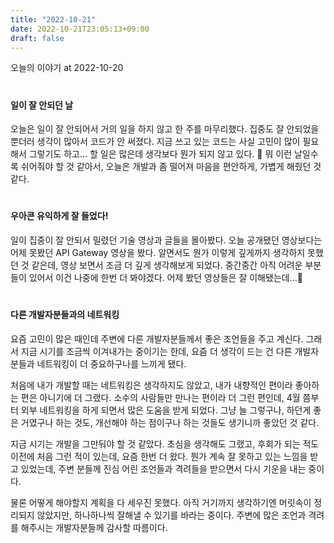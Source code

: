 ```yaml
---
title: "2022-10-21"
date: 2022-10-21T23:05:13+09:00
draft: false
---
```


오늘의 이야기 at 2022-10-20
<!--more--> 

#
#### 일이 잘 안되던 날
오늘은 일이 잘 안되어서 거의 일을 하지 않고 한 주를 마무리했다. 
집중도 잘 안되었을 뿐더러 생각이 많아서 코드가 안 써졌다.
지금 쓰고 있는 코드는 사실 고민이 많이 필요해서 그렇기도 하고...
할 일은 많은데 생각보다 뭔가 되지 않고 있다. 🥲
뭐 이런 날일수록 쉬어줘야 할 것 같아서, 오늘은 개발과 좀 떨어져 마음을 편안하게, 가볍게 해줬던 것 같다.


#
#### 우아콘 유익하게 잘 들었다!
일이 집중이 잘 안되서 밀렸던 기술 영상과 글들을 몰아봤다. 
오늘 공개됐던 영상보다는 어제 못봤던 API Gateway 영상을 봤다.
알면서도 뭔가 이렇게 깊게까지 생각하지 못했던 것 같은데, 영상 보면서 조금 더 깊게 생각해보게 되었다.
중간중간 아직 어려운 부분들이 있어서 이건 나중에 한번 더 봐야겠다.
어제 봤던 영상들은 잘 이해됐는데...🥲


#
#### 다른 개발자분들과의 네트워킹
요즘 고민이 많은 때인데 주변에 다른 개발자분들께서 좋은 조언들을 주고 계신다.
그래서 지금 시기를 조금씩 이겨내가는 중이기는 한데, 요즘 더 생각이 드는 건 다른 개발자분들과 네트워킹이 더 중요하구나를 느끼게 됐다.   

처음에 내가 개발할 때는 네트워킹은 생각하지도 않았고, 내가 내향적인 편이라 좋아하는 편은 아니기에 더 그랬다.
소수의 사람들만 만나는 편이라 더 그런 편인데, 4월 쯤부터 외부 네트워킹을 하게 되면서 많은 도움을 받게 되었다.
그냥 늘 그렇구나, 하던게 좋은 거였구나 하는 것도, 개선해야 하는 점이구나 하는 것들도 생기니까 좋았던 것 같다.   

지금 시기는 개발을 그만둬야 할 것 같았다. 
초심을 생각해도 그랬고, 후회가 되는 적도 이전에 처음 그런 적이 있는데, 요즘 한번 더 왔다.
뭔가 계속 잘 못하고 있는 느낌을 받고 있었는데, 주변 분들께 진심 어린 조언들과 격려들을 받으면서 다시 기운을 내는 중이다.   

물론 어떻게 해야할지 계획을 다 세우진 못했다. 아직 거기까지 생각하기엔 머릿속이 정리되지 않았지만, 하나하나씩 잘해낼 수 있기를 바라는 중이다.
주변에 많은 조언과 격려를 해주시는 개발자분들께 감사할 따름이다.
